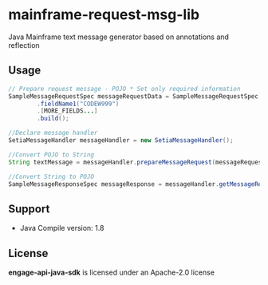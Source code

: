 # mainframe-request-msg-lib
Java Mainframe text message generator based on annotations and reflection

## Usage
```java
// Prepare request message - POJO * Set only required information
SampleMessageRequestSpec messageRequestData = SampleMessageRequestSpec.builder()
        .fieldName1("CODEW999")
        .[MORE_FIELDS...]
        .build();

//Declare message handler
SetiaMessageHandler messageHandler = new SetiaMessageHandler();

//Convert POJO to String
String textMessage = messageHandler.prepareMessageRequest(messageRequestData);

//Convert String to POJO
SampleMessageResponseSpec messageResponse = messageHandler.getMessageResponse(textMessage, SampleMessageResponseSpec.class);
```

## Support
+ Java Compile version: 1.8

## License
__engage-api-java-sdk__ is licensed under an Apache-2.0 license